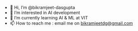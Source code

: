- 👋 Hi, I’m @bikramjeet-dasgupta
- 👀 I’m interested in AI development
- 🌱 I’m currently learning AI & ML at VIT
- 📫 How to reach me : email me on bikramjeetdg@gmail.com

<!---
bikramjeet-dasgupta/bikramjeet-dasgupta is a ✨ special ✨ repository because its `README.md` (this file) appears on your GitHub profile.
You can click the Preview link to take a look at your changes.
--->
